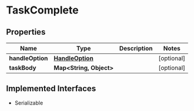 

# TaskComplete


## Properties

| Name | Type | Description | Notes |
|------------ | ------------- | ------------- | -------------|
|**handleOption** | [**HandleOption**](HandleOption.md) |  |  [optional] |
|**taskBody** | **Map&lt;String, Object&gt;** |  |  [optional] |


## Implemented Interfaces

* Serializable



